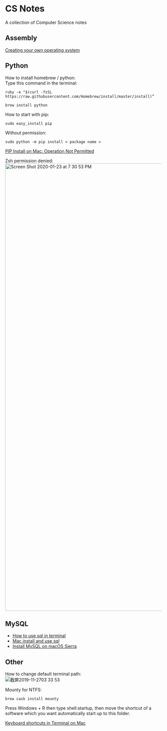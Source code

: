 # CS Notes
 A collection of Computer Science notes
 
## Assembly
[Creating your own operating system](http://createyourownos.blogspot.com/)

## Python
How to install homebrew / python:<br>
Type this command in the terminal:
```
ruby -e "$(curl -fsSL https://raw.githubusercontent.com/Homebrew/install/master/install)”

brew install python
```
How to start with pip:
```
sudo easy_install pip
```
Without permission:<br>
```
sudo python -m pip install < package name >
```
[PIP Install on Mac: Operation Not Permitted](https://marcelog.github.io/articles/mac_osx_python_pip_install_operation_not_permitted.html)

Zsh permission denied:
<img width="1440" alt="Screen Shot 2020-01-23 at 7 30 53 PM" src="https://user-images.githubusercontent.com/24274444/98752225-62cb9b80-2387-11eb-9b73-cd0cf70c2d4d.png">

## MySQL
- [How to use sql in terminal](https://askubuntu.com/questions/353460/how-to-use-sql-in-terminal)<br>
- [Mac install and use sql](https://stackoverflow.com/questions/14235362/mac-install-and-open-mysql-using-terminal)<br>
- [Install MySQL on macOS Sierra](https://gist.github.com/nrollr/3f57fc15ded7dddddcc4e82fe137b58e)

## Other
How to change default terminal path:<br>
![截屏2019-11-2703 33 53](https://user-images.githubusercontent.com/24274444/98751558-f13f1d80-2385-11eb-88b1-0f7f61a349e0.png)


Mounty for NTFS:
```
brew cask install mounty
```
Press Windows + R then type shell:startup, then move the shortcut of a software which you want automatically start up to this folder.
 
[Keyboard shortcuts in Terminal on Mac](https://support.apple.com/guide/terminal/keyboard-shortcuts-trmlshtcts/mac)
